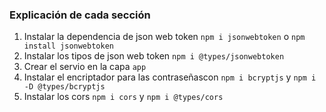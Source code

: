 ### **Explicación de cada sección**

1. Instalar la dependencia de json web token `npm i jsonwebtoken` o `npm install jsonwebtoken`
2. Instalar los tipos de json web token `npm i @types/jsonwebtoken`
3. Crear el servio en la capa `app`
4. Instalar el encriptador para las contraseñascon `npm i bcryptjs` y `npm i -D @types/bcryptjs`
5. Instalar los cors `npm i cors` y `npm i @types/cors`
